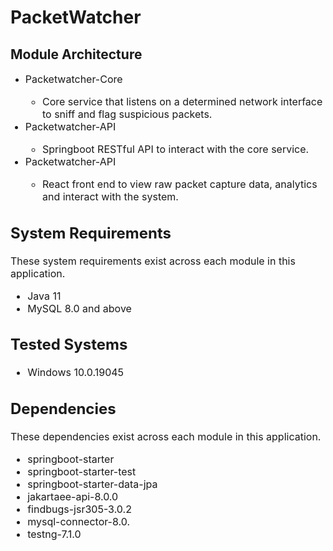 # PacketWatcher

## Module Architecture
* <font size="3">Packetwatcher-Core
    * Core service that listens on a determined network interface to sniff and flag suspicious packets.
* <font size="3">Packetwatcher-API
    * Springboot RESTful API to interact with the core service.
* <font size="3">Packetwatcher-API
    * React front end to view raw packet capture data, analytics and interact with the system.

## System Requirements
These system requirements exist across each module in this application.
* Java 11
* MySQL 8.0 and above

## Tested Systems
* Windows 10.0.19045

## Dependencies
These dependencies exist across each module in this application.
* springboot-starter
* springboot-starter-test
* springboot-starter-data-jpa
* jakartaee-api-8.0.0
* findbugs-jsr305-3.0.2
* mysql-connector-8.0.<version>
* testng-7.1.0
